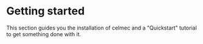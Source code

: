 # Getting started

This section guides you the installation of celmec and a "Quickstart" tutorial to get something done with it.
